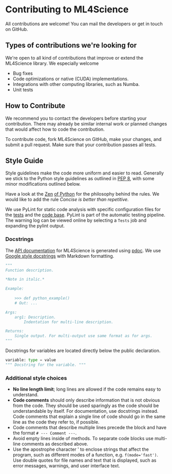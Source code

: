 # Contributing to ML4Science
All contributions are welcome!
You can mail the developers or get in touch on GitHub.


## Types of contributions we're looking for

We're open to all kind of contributions that improve or extend the ML4Science library.
We especially welcome

- Bug fixes
- Code optimizations or native (CUDA) implementations.
- Integrations with other computing libraries, such as Numba.
- Unit tests


## How to Contribute
We recommend you to contact the developers before starting your contribution.
There may already be similar internal work or planned changes that would affect how to code the contribution.

To contribute code, fork ML4Science on GitHub, make your changes, and submit a pull request.
Make sure that your contribution passes all tests.


## Style Guide
Style guidelines make the code more uniform and easier to read.
Generally we stick to the Python style guidelines as outlined in [PEP 8](https://www.python.org/dev/peps/pep-0008/), with some minor modifications outlined below.

Have a look at the [Zen](https://en.wikipedia.org/wiki/Zen_of_Python) [of Python](https://www.python.org/dev/peps/pep-0020/) for the philosophy behind the rules.
We would like to add the rule *Concise is better than repetitive.*

We use PyLint for static code analysis with specific configuration files for the
[tests](../tests/.pylintrc) and the
[code base](../ml4s/.pylintrc).
PyLint is part of the automatic testing pipeline.
The warning log can be viewed online by selecting a `Tests` job and expanding the pylint output.

### Docstrings
The [API documentation](https://tum-pbs.github.io/ML4Science/) for ML4Science is generated using [pdoc](https://pdoc3.github.io/pdoc/).
We use [Google style docstrings](https://google.github.io/styleguide/pyguide.html#38-comments-and-docstrings)
with Markdown formatting.

```python
"""
Function description.

*Note in italic.*

Example:
    
    >>> def python_example()
    # Out: ...

Args:
    arg1: Description.
        Indentation for multi-line description.

Returns:
    Single output. For multi-output use same format as for args.
"""
```

Docstrings for variables are located directly below the public declaration.
```python
variable: type = value
""" Docstring for the variable. """
```


### Additional style choices
- **No line length limit**; long lines are allowed if the code remains easy to understand.
- **Code comments** should only describe information that is not obvious from the code. They should be used sparingly as the code should be understandable by itself. For documentation, use docstrings instead. Code comments that explain a single line of code should go in the same line as the code they refer to, if possible.
- Code comments that describe multiple lines precede the block and have the format `# --- Comment ---`.
- Avoid empty lines inside of methods. To separate code blocks use multi-line comments as described above.
- Use the apostrophe character ' to enclose strings that affect the program, such as different modes of a function, e.g. `f(mode='fast')`. Use double quotes for file names and text that is displayed, such as error messages, warnings, and user interface text.

